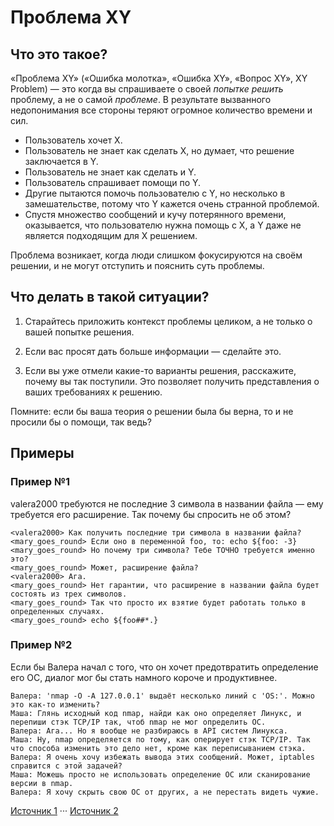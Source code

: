 # Проблема XY

## Что это такое?

«Проблема XY» («Ошибка молотка», «Ошибка XY», «Вопрос XY», XY Problem) — это когда вы спрашиваете о своей _попытке решить_ проблему, а не о самой _проблеме_. В результате вызванного недопонимания все стороны теряют огромное количество времени и сил.

* Пользователь хочет X.
* Пользователь не знает как сделать X, но думает, что решение заключается в Y.
* Пользователь не знает как сделать и Y.
* Пользователь спрашивает помощи по Y.
* Другие пытаются помочь пользователю с Y, но несколько в замешательстве, потому что Y кажется очень странной проблемой.
* Спустя множество сообщений и кучу потерянного времени, оказывается, что пользователю нужна помощь с X, а Y даже не является подходящим для X решением.

Проблема возникает, когда люди слишком фокусируются на своём решении, и не могут отступить и пояснить суть проблемы.

## Что делать в такой ситуации?

1. Старайтесь приложить контекст проблемы целиком, а не только о вашей попытке решения.

2. Если вас просят дать больше информации — сделайте это.

3. Если вы уже отмели какие-то варианты решения, расскажите, почему вы так поступили. Это позволяет получить представления о ваших требованиях к решению.

Помните: если бы ваша теория о решении была бы верна, то и не просили бы о помощи, так ведь?

## Примеры

### Пример №1

valera2000 требуются не последние 3 символа в названии файла — ему требуется его расширение. Так почему бы спросить не об этом?

```
<valera2000> Как получить последние три символа в названии файла?
<mary_goes_round> Если оно в переменной foo, то: echo ${foo: -3}
<mary_goes_round> Но почему три символа? Тебе ТОЧНО требуется именно это?
<mary_goes_round> Может, расширение файла?
<valera2000> Ага.
<mary_goes_round> Нет гарантии, что расширение в названии файла будет состоять из трех символов.
<mary_goes_round> Так что просто их взятие будет работать только в определенных случаях.
<mary_goes_round> echo ${foo##*.}
```

### Пример №2

Если бы Валера начал с того, что он хочет предотвратить определение его ОС, диалог мог бы стать намного короче и продуктивнее.

```
Валера: 'nmap -O -A 127.0.0.1' выдаёт несколько линий с 'OS:'. Можно это как-то изменить?
Маша: Глянь исходный код nmap, найди как оно определяет Линукс, и перепиши стэк TCP/IP так, чтоб nmap не мог определить ОС.
Валера: Ага... Но я вообще не разбираюсь в API систем Линукса.
Маша: Ну, nmap определяется по тому, как оперирует стэк TCP/IP. Так что способа изменить это дело нет, кроме как переписыванием стэка.
Валера: Я очень хочу избежать вывода этих сообщений. Может, iptables справится с этой задачей?
Маша: Можешь просто не использовать определение ОС или сканирование версии в nmap.
Валера: Я хочу скрыть свою ОС от других, а не перестать видеть чужие.
```

[Источник 1](http://meta.stackoverflow.com/questions/66377/what-is-the-xy-problem) ··· [Источник 2](http://mywiki.wooledge.org/XyProblem)
